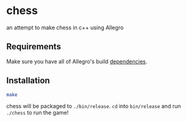# chess

an attempt to make chess in c++ using Allegro

## Requirements

Make sure you have all of Allegro's build [dependencies](https://github.com/liballeg/allegro_wiki/wiki/Installation-in-depth).

## Installation

``` bash
make
```

chess will be packaged to `./bin/release`. `cd` into `bin/release` and run `./chess` to run the game!
